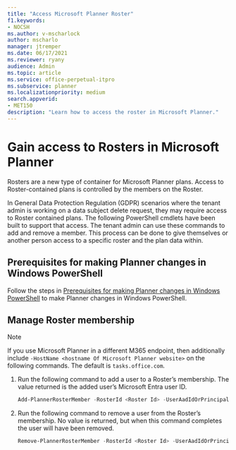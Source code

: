 ```yaml
---
title: "Access Microsoft Planner Roster"
f1.keywords:
- NOCSH
ms.author: v-mscharlock
author: mscharlo
manager: jtremper
ms.date: 06/17/2021
ms.reviewer: ryany
audience: Admin
ms.topic: article
ms.service: office-perpetual-itpro
ms.subservice: planner
ms.localizationpriority: medium
search.appverid:
- MET150
description: "Learn how to access the roster in Microsoft Planner."
---
```


# Gain access to Rosters in Microsoft Planner

Rosters are a new type of container for Microsoft Planner plans. Access to Roster-contained plans is controlled by the members on the Roster.

In General Data Protection Regulation (GDPR) scenarios where the tenant admin is working on a data subject delete request, they may require access to Roster contained plans. The following PowerShell cmdlets have been built to support that access. The tenant admin can use these commands to add and remove a member. This process can be done to give themselves or another person access to a specific roster and the plan data within.

## Prerequisites for making Planner changes in Windows PowerShell

Follow the steps in [Prerequisites for making Planner changes in Windows PowerShell](prerequisites-for-powershell.md) to make Planner changes in Windows PowerShell.

## Manage Roster membership

 > [!Note]
 > If you use Microsoft Planner in a different M365 endpoint, then additionally include `-HostName <hostname Of Microsoft Planner website>` on the following commands. The default is `tasks.office.com`.

1. Run the following command to add a user to a Roster’s membership. The value returned is the added user’s Microsoft Entra user ID.

     ```PowerShell
     Add-PlannerRosterMember -RosterId <Roster Id> -UserAadIdOrPrincipalName "<User’s AAD ID or UPN>"
     ```

2. Run the following command to remove a user from the Roster’s membership. No value is returned, but when this command completes the user will have been removed.  

     ```PowerShell
     Remove-PlannerRosterMember -RosterId <Roster Id> -UserAadIdOrPrincipalName "<User’s AAD ID or UPN>"
     ```
